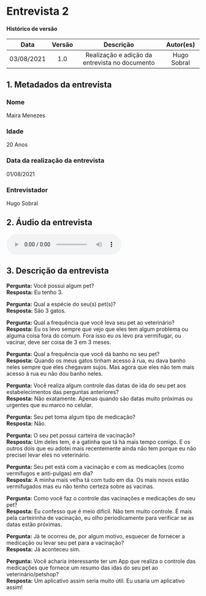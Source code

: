 # Entrevista 2

#### Histórico de versão
|    Data    | Versão | Descrição            |    Autor(es)    |
| :--------: | :----: | :------------------: | :-------------: |
| 03/08/2021 |  1.0   | Realização e adição da entrevista no documento | Hugo Sobral |

## 1. Metadados da entrevista
### Nome
Maira Menezes

### Idade
20 Anos

### Data da realização da entrevista
01/08/2021

### Entrevistador
Hugo Sobral

## 2. Áudio da entrevista
<audio controls>
  <source src="../assets/pages/entrevistas/entrevista-com-a-maira-01-08-2021.m4a" type="audio/mpeg">
</audio>

## 3. Descrição da entrevista

**Pergunta:** Você possui algum pet?<br/>
**Resposta:** Eu tenho 3.

**Pergunta:** Qual a espécie do seu(s) pet(s)?<br/>
**Resposta:** São 3 gatos.

**Pergunta:** Qual a frequência que você leva seu pet ao veterinário?<br/>
**Resposta:** Eu os levo sempre que vejo que eles tem algum problema ou alguma coisa fora do comum. Fora isso eu os levo pra vermifugar, ou vacinar, deve ser coisa de 3 em 3 meses.

**Pergunta:** Qual a frequência que você dá banho no seu pet?<br/>
**Resposta:** Quando os meus gatos tinham acesso à rua, eu dava banho neles sempre que eles chegavam sujos. Mas agora que eles não tem mais acesso à rua eu não dou banho neles.

**Pergunta:** Você realiza algum controle das datas de ida do seu pet aos estabelecimentos das perguntas anteriores?<br/>
**Resposta:** Não exatamente. Apenas quando são datas muito próximas ou urgentes que eu marco no celular.

**Pergunta:** Seu pet toma algum tipo de medicação?<br/>
**Resposta:** Não.

**Pergunta:** O seu pet possui carteira de vacinação?<br/>
**Resposta:** Um deles tem, é a gatinha que tá há mais tempo comigo. E os outros dois que eu adotei mais recentemente ainda não tem porque eu não precisei levar eles no veterinário.

**Pergunta:** Seu pet está com a vacinação e com as medicações (como vermífugos e anti-pulgas) em dia?<br/>
**Resposta:** A minha mais velha tá com tudo em dia. Os mais novos estão vermifugados mas eu não tenho certeza sobre as vacinas.

**Pergunta:** Como você faz o controle das vacinações e medicações do seu pet?<br/>
**Resposta:** Eu confesso que é meio difícil. Não tem muito controle. É mais pela carteirinha de vacinação, eu olho periodicamente para verificar se as datas estão próximas.

**Pergunta:** Já te ocorreu de, por algum motivo, esquecer de fornecer a medicação ou levar seu pet para a vacinação?<br/>
**Resposta:** Já aconteceu sim.

**Pergunta:** Você acharia interessante ter um App que realiza o controle das medicações que fornece um resumo das idas do seu pet ao veterinário/petshop?<br/>
**Resposta:** Um aplicativo assim seria muito útil. Eu usaria um aplicativo assim!

